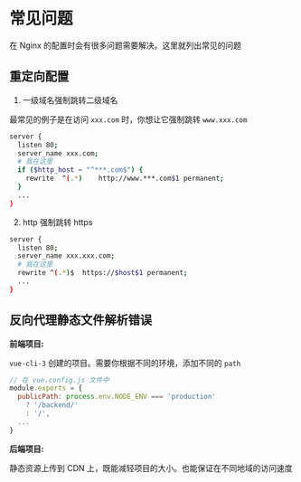 # 常见问题

在 Nginx 的配置时会有很多问题需要解决。这里就列出常见的问题

## 重定向配置

1. 一级域名强制跳转二级域名

最常见的例子是在访问 `xxx.com` 时，你想让它强制跳转 `www.xxx.com`

```bash
server {
  listen 80;
  server_name xxx.com;
  # 我在这里
  if ($http_host ~ "^***.com$") {
    rewrite  ^(.*)    http://www.***.com$1 permanent;
  }
  ...
}

```

2. http 强制跳转 https

```bash
server {
  listen 80;
  server_name xxx.xxx.com;
  # 我在这里
  rewrite ^(.*)$  https://$host$1 permanent;
  ...
}
```

## 反向代理静态文件解析错误

**前端项目:**

`vue-cli-3` 创建的项目。需要你根据不同的环境，添加不同的 `path`

```javascript
// 在 vue.config.js 文件中
module.exports = {
  publicPath: process.env.NODE_ENV === 'production'
    ? '/backend/'
    : '/',
  ...
}
```

**后端项目:**

静态资源上传到 CDN 上，既能减轻项目的大小。也能保证在不同地域的访问速度